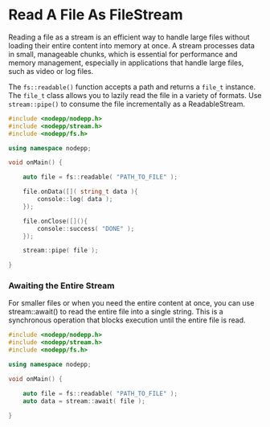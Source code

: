 # Read A File As FileStream

Reading a file as a stream is an efficient way to handle large files without loading their entire content into memory at once. A stream processes data in small, manageable chunks, which is essential for performance and memory management, especially in applications that handle large files, such as video or log files.

The `fs::readable()` function accepts a path and returns a `file_t` instance. The `file_t` class allows you to lazily read the file in a variety of formats. Use `stream::pipe()` to consume the file incrementally as a ReadableStream.

```cpp
#include <nodepp/nodepp.h>
#include <nodepp/stream.h>
#include <nodepp/fs.h>

using namespace nodepp;

void onMain() {

    auto file = fs::readable( "PATH_TO_FILE" );

    file.onData([]( string_t data ){
        console::log( data );
    });

    file.onClose([](){
        console::success( "DONE" );
    });

    stream::pipe( file );

}
```

### Awaiting the Entire Stream
For smaller files or when you need the entire content at once, you can use stream::await() to read the entire file into a single string. This is a synchronous operation that blocks execution until the entire file is read.

```cpp
#include <nodepp/nodepp.h>
#include <nodepp/stream.h>
#include <nodepp/fs.h>

using namespace nodepp;

void onMain() {

    auto file = fs::readable( "PATH_TO_FILE" );
    auto data = stream::await( file );

}
```
